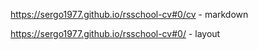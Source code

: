 https://sergo1977.github.io/rsschool-cv#0/cv - markdown

https://sergo1977.github.io/rsschool-cv#0/ - layout
